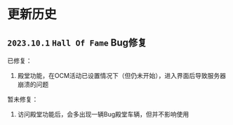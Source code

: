 # 更新历史

## `2023.10.1` `Hall Of Fame` Bug修复

已修复：  
1. 殿堂功能，在OCM活动已设置情况下（但仍未开始），进入界面后导致服务器崩溃的问题

暂未修复：  
1. 访问殿堂功能后，会多出现一辆Bug殿堂车辆，但并不影响使用